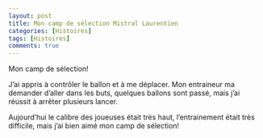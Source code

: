 ```yaml
---
layout: post
title: Mon camp de sélection Mistral Laurentien
categories: [Histoires]
tags: [Histoires]
comments: true
---
```


Mon camp de sélection!

J’ai  appris à contrôler le ballon et à me déplacer.
Mon entraineur  ma demander d’aller dans les buts, quelques ballons sont passé, mais j’ai réussit à arrêter plusieurs lancer.

Aujourd’hui le calibre des joueuses était très haut, l’entrainement  était très difficile, mais j’ai bien aimé mon camp de sélection!


